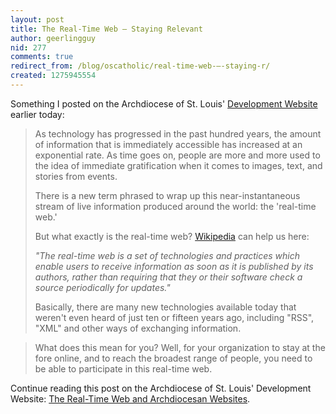```yaml
---
layout: post
title: The Real-Time Web – Staying Relevant
author: geerlingguy
nid: 277
comments: true
redirect_from: /blog/oscatholic/real-time-web-–-staying-r/
created: 1275945554
---
```

<p>Something I posted on the Archdiocese of St. Louis&#39; <a href="http://archstldev.com/">Development Website</a> earlier today:</p>
<blockquote>
<p>As technology has progressed in the past hundred years, the amount of information that is immediately accessible has increased at an exponential rate. As time goes on, people are more and more used to the idea of immediate gratification when it comes to images, text, and stories from events.</p>
<p>There is a new term phrased to wrap up this near-instantaneous stream of live information produced around the world: the &#39;real-time web.&#39;</p>
<p>But what exactly is the real-time web? <a href="http://en.wikipedia.org/wiki/Real-time_web">Wikipedia</a> can help us here:</p>
<p><em>&quot;The real-time web is a set of technologies and practices which enable users to receive information as soon as it is published by its authors, rather than requiring that they or their software check a source periodically for updates.&quot;</em></p>
<p>Basically, there are many new technologies available today that weren&#39;t even heard of just ten or fifteen years ago, including &quot;RSS&quot;, &quot;XML&quot; and other ways of exchanging information.</p>
</blockquote>
<blockquote>
<p>What does this mean for you? Well, for your organization to stay at the fore online, and to reach the broadest range of people, you need to be able to participate in this real-time web.</p>
</blockquote>
<p>Continue reading this post on the Archdiocese of St. Louis&#39; Development Website: <a href="http://archstldev.com/story/2010/real-time-web-and-ar">The Real-Time Web and Archdiocesan Websites</a>.</p>
